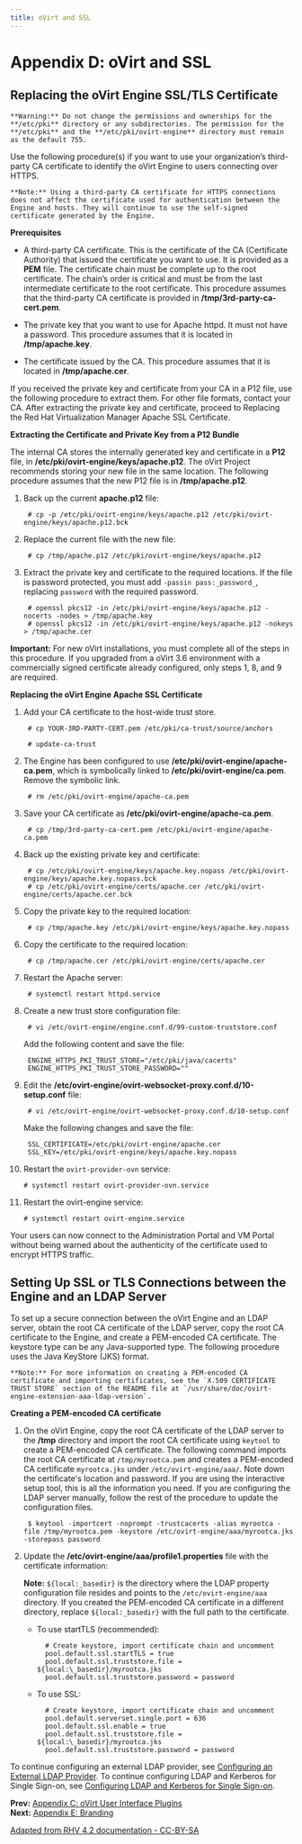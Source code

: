 ```yaml
---
title: oVirt and SSL
---
```


# Appendix D: oVirt and SSL

## Replacing the oVirt Engine SSL/TLS Certificate

    **Warning:** Do not change the permissions and ownerships for the **/etc/pki** directory or any subdirectories. The permission for the **/etc/pki** and the **/etc/pki/ovirt-engine** directory must remain as the default 755.

Use the following procedure(s) if you want to use your organization’s third-party CA certificate to identify the oVirt Engine to users connecting over HTTPS.

    **Note:** Using a third-party CA certificate for HTTPS connections does not affect the certificate used for authentication between the Engine and hosts. They will continue to use the self-signed certificate generated by the Engine.

**Prerequisites**

* A third-party CA certificate. This is the certificate of the CA (Certificate Authority) that issued the certificate you want to use. It is provided as a **PEM** file. The certificate chain must be complete up to the root certificate. The chain’s order is critical and must be from the last intermediate certificate to the root certificate. This procedure assumes that the third-party CA certificate is provided in **/tmp/3rd-party-ca-cert.pem**.

* The private key that you want to use for Apache httpd. It must not have a password. This procedure assumes that it is located in **/tmp/apache.key**.

* The certificate issued by the CA. This procedure assumes that it is located in **/tmp/apache.cer**.

If you received the private key and certificate from your CA in a P12 file, use the following procedure to extract them. For other file formats, contact your CA. After extracting the private key and certificate, proceed to Replacing the Red Hat Virtualization Manager Apache SSL Certificate.

**Extracting the Certificate and Private Key from a P12 Bundle**

The internal CA stores the internally generated key and certificate in a **P12** file, in **/etc/pki/ovirt-engine/keys/apache.p12**. The oVirt Project recommends storing your new file in the same location. The following procedure assumes that the new P12 file is in **/tmp/apache.p12**.

1. Back up the current **apache.p12** file:

        # cp -p /etc/pki/ovirt-engine/keys/apache.p12 /etc/pki/ovirt-engine/keys/apache.p12.bck

2. Replace the current file with the new file:

        # cp /tmp/apache.p12 /etc/pki/ovirt-engine/keys/apache.p12

3. Extract the private key and certificate to the required locations. If the file is password protected, you must add `-passin pass:_password_`, replacing `password` with the required password.

        # openssl pkcs12 -in /etc/pki/ovirt-engine/keys/apache.p12 -nocerts -nodes > /tmp/apache.key
        # openssl pkcs12 -in /etc/pki/ovirt-engine/keys/apache.p12 -nokeys > /tmp/apache.cer

  **Important:** For new oVirt installations, you must complete all of the steps in this procedure. If you upgraded from a oVirt 3.6 environment with a commercially signed certificate already configured, only steps 1, 8, and 9 are required.

**Replacing the oVirt Engine Apache SSL Certificate**

1. Add your CA certificate to the host-wide trust store.

        # cp YOUR-3RD-PARTY-CERT.pem /etc/pki/ca-trust/source/anchors

        # update-ca-trust

2. The Engine has been configured to use **/etc/pki/ovirt-engine/apache-ca.pem**, which is symbolically linked to **/etc/pki/ovirt-engine/ca.pem**. Remove the symbolic link.

        # rm /etc/pki/ovirt-engine/apache-ca.pem

3. Save your CA certificate as **/etc/pki/ovirt-engine/apache-ca.pem**.

        # cp /tmp/3rd-party-ca-cert.pem /etc/pki/ovirt-engine/apache-ca.pem

4. Back up the existing private key and certificate:

        # cp /etc/pki/ovirt-engine/keys/apache.key.nopass /etc/pki/ovirt-engine/keys/apache.key.nopass.bck
        # cp /etc/pki/ovirt-engine/certs/apache.cer /etc/pki/ovirt-engine/certs/apache.cer.bck

5. Copy the private key to the required location:

        # cp /tmp/apache.key /etc/pki/ovirt-engine/keys/apache.key.nopass

6. Copy the certificate to the required location:

        # cp /tmp/apache.cer /etc/pki/ovirt-engine/certs/apache.cer

7. Restart the Apache server:

        # systemctl restart httpd.service

8. Create a new trust store configuration file:

        # vi /etc/ovirt-engine/engine.conf.d/99-custom-truststore.conf

   Add the following content and save the file:

        ENGINE_HTTPS_PKI_TRUST_STORE="/etc/pki/java/cacerts"
        ENGINE_HTTPS_PKI_TRUST_STORE_PASSWORD=""

9. Edit the **/etc/ovirt-engine/ovirt-websocket-proxy.conf.d/10-setup.conf** file:

        # vi /etc/ovirt-engine/ovirt-websocket-proxy.conf.d/10-setup.conf

   Make the following changes and save the file:

        SSL_CERTIFICATE=/etc/pki/ovirt-engine/apache.cer
        SSL_KEY=/etc/pki/ovirt-engine/keys/apache.key.nopass

10. Restart the `ovirt-provider-ovn` service:

        # systemctl restart ovirt-provider-ovn.service

11. Restart the ovirt-engine service:

        # systemctl restart ovirt-engine.service

Your users can now connect to the Administration Portal and VM Portal without being warned about the authenticity of the certificate used to encrypt HTTPS traffic.

## Setting Up SSL or TLS Connections between the Engine and an LDAP Server

To set up a secure connection between the oVirt Engine and an LDAP server, obtain the root CA certificate of the LDAP server, copy the root CA certificate to the Engine, and create a PEM-encoded CA certificate. The keystore type can be any Java-supported type. The following procedure uses the Java KeyStore (JKS) format.

    **Note:** For more information on creating a PEM-encoded CA certificate and importing certificates, see the `X.509 CERTIFICATE TRUST STORE` section of the README file at `/usr/share/doc/ovirt-engine-extension-aaa-ldap-version`.

**Creating a PEM-encoded CA certificate**

1. On the oVirt Engine, copy the root CA certificate of the LDAP server to the **/tmp** directory and import the root CA certificate using `keytool` to create a PEM-encoded CA certificate. The following command imports the root CA certificate at `/tmp/myrootca.pem` and creates a PEM-encoded CA certificate `myrootca.jks` under `/etc/ovirt-engine/aaa/`. Note down the certificate's location and password. If you are using the interactive setup tool, this is all the information you need. If you are configuring the LDAP server manually, follow the rest of the procedure to update the configuration files.

        $ keytool -importcert -noprompt -trustcacerts -alias myrootca -file /tmp/myrootca.pem -keystore /etc/ovirt-engine/aaa/myrootca.jks -storepass password

2. Update the **/etc/ovirt-engine/aaa/profile1.properties** file with the certificate information:

    **Note:** `${local:_basedir}` is the directory where the LDAP property configuration file resides and points to the `/etc/ovirt-engine/aaa` directory. If you created the PEM-encoded CA certificate in a different directory, replace `${local:_basedir}` with the full path to the certificate.

    * To use startTLS (recommended):

            # Create keystore, import certificate chain and uncomment
            pool.default.ssl.startTLS = true
            pool.default.ssl.truststore.file = ${local:\_basedir}/myrootca.jks
            pool.default.ssl.truststore.password = password
    * To use SSL:

            # Create keystore, import certificate chain and uncomment
            pool.default.serverset.single.port = 636
            pool.default.ssl.enable = true
            pool.default.ssl.truststore.file = ${local:\_basedir}/myrootca.jks
            pool.default.ssl.truststore.password = password

To continue configuring an external LDAP provider, see [Configuring an External LDAP Provider](Configuring_an_External_LDAP_Provider). To continue configuring LDAP and Kerberos for Single Sign-on, see [Configuring LDAP and Kerberos for Single Sign-on](Configuring_LDAP_and_Kerberos_for_Single_Sign-on).

**Prev:** [Appendix C: oVirt User Interface Plugins](../appe-oVirt_User_Interface_Plugins)<br>
**Next:** [Appendix E: Branding](../appe-Branding)

[Adapted from RHV 4.2 documentation - CC-BY-SA](https://access.redhat.com/documentation/en-us/red_hat_virtualization/4.2/html/administration_guide/appe-red_hat_enterprise_virtualization_and_ssl)

